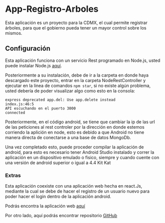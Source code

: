 # App-Registro-Arboles

Esta aplicación es un proyecto para la CDMX, el cual permite registrar árboles, para que el gobierno pueda tener un mayor control sobre los mismos.

## Configuración

Esta aplicación funciona con un servicio Rest programado en Node.js, usted puede instalar Node.js [aquí](https://nodejs.org/es/).

Posteriormente a su instalación, debe de ir a la carpeta en donde haya descargado este proyecto, entrar en la carpeta NodeRestController y ejecutar en la linea de comandos
`npm star`, si no existe algún problema, usted debería de poder visualizar
algo como esto en la consola:
```
express deprecated app.del: Use app.delete instead
index.js:46:5
API escuchando en el puerto 3000                                                                        
connected
```

Posteriormente, en el código android, se tiene que cambiar la ip de las url de las peticiones al rest controler por la dirección en donde estemos corriendo la aplición en node, esto es debido a que Android no tiene manera directa de conectarse a una base de datos MongoDb.

Una vez completado esto, puede proceder  compilar la aplicación de android, para esto es necesario tener Android Studio instalado y correr la aplicación en un dispositivo emulado o fisico, siempre y cuando cuente con una versión de android superior o igual a 4.4 Kit Kat

### Extras
Esta aplicación coexiste con una aplicación web hecha en react.Js, mediante la cual se debe de hacer el registro de un usuario nuevo para poder hacer el login dentro de la aplicación android.

Podrás encontra la aplicación web [aquí](https://inventario-arboles.netlify.app)

Por otro lado, aquí podrás encontrar repositorio [GitHub](https://github.com/V0100LNET/inventario-arboles)
